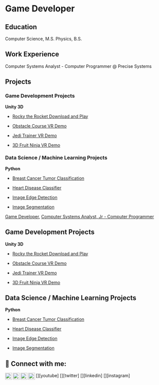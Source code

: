 # Game Developer

## Education
Computer Science, M.S.
Physics, B.S.

## Work Experience
Computer Systems Analyst - Computer Programmer @ Precise Systems

## Projects

### Game Development Projects

<b>Unity 3D</b>

  - [Rocky the Rocket Download and Play](https://github.com/alieantar/RockyTheRocket/releases/tag/release)
  
  - [Obstacle Course VR Demo](https://youtu.be/jcTUmnbQvEk)
 
  - [Jedi Trainer VR Demo](https://youtu.be/n6IBGKmVrFA)
 
  - [3D Fruit Ninja VR Demo](https://youtu.be/bPoDIvtrQOk)

### Data Science / Machine Learning Projects

<b>Python</b>

  - [Breast Cancer Tumor Classification](https://github.com/alieantar/BreastCancerClassification)

  - [Heart Disease Classifier](https://github.com/alieantar/HeartDiseaseClassifier)

  - [Image Edge Detection](https://drive.google.com/drive/folders/1cS3kjNdI2ZZb4urzlZAh4Ea2vXhddMk2?usp=drive_link)

  - [Image Segmentation](https://drive.google.com/drive/folders/1WpbxOqUUVHW7RAJ_Y6KUonRSMfbtx_tN?usp=drive_link)


<a href="https://github.com/alieantar">Game Developer</a>, <a href="https://www.linkedin.com/in/alieantar">Computer Systems Analyst, Jr - Computer Programmer</a></a>

<h2>Game Development Projects</h2>

<b>Unity 3D</b>

  - [Rocky the Rocket Download and Play](https://github.com/alieantar/RockyTheRocket/releases/tag/release)
  
  - [Obstacle Course VR Demo](https://youtu.be/jcTUmnbQvEk)
 
  - [Jedi Trainer VR Demo](https://youtu.be/n6IBGKmVrFA)
 
  - [3D Fruit Ninja VR Demo](https://youtu.be/bPoDIvtrQOk)

<h2>Data Science / Machine Learning Projects</h2>

<b>Python</b>

  - [Breast Cancer Tumor Classification](https://github.com/alieantar/BreastCancerClassification)

  - [Heart Disease Classifier](https://github.com/alieantar/HeartDiseaseClassifier)

  - [Image Edge Detection](https://drive.google.com/drive/folders/1cS3kjNdI2ZZb4urzlZAh4Ea2vXhddMk2?usp=drive_link)

  - [Image Segmentation](https://drive.google.com/drive/folders/1WpbxOqUUVHW7RAJ_Y6KUonRSMfbtx_tN?usp=drive_link)

<h2> 🤳 Connect with me:</h2>

[<img align="left" alt="JoshMadakor | YouTube" width="22px" src="https://cdn.jsdelivr.net/npm/simple-icons@v3/icons/youtube.svg" />][youtube]
[<img align="left" alt="JoshMadakor | Twitter" width="22px" src="https://cdn.jsdelivr.net/npm/simple-icons@v3/icons/twitter.svg" />][twitter]
[<img align="left" alt="JoshMadakor | LinkedIn" width="22px" src="https://cdn.jsdelivr.net/npm/simple-icons@v3/icons/linkedin.svg" />][linkedin]
[<img align="left" alt="JoshMadakor | Instagram" width="22px" src="https://cdn.jsdelivr.net/npm/simple-icons@v3/icons/instagram.svg" />][instagram]
